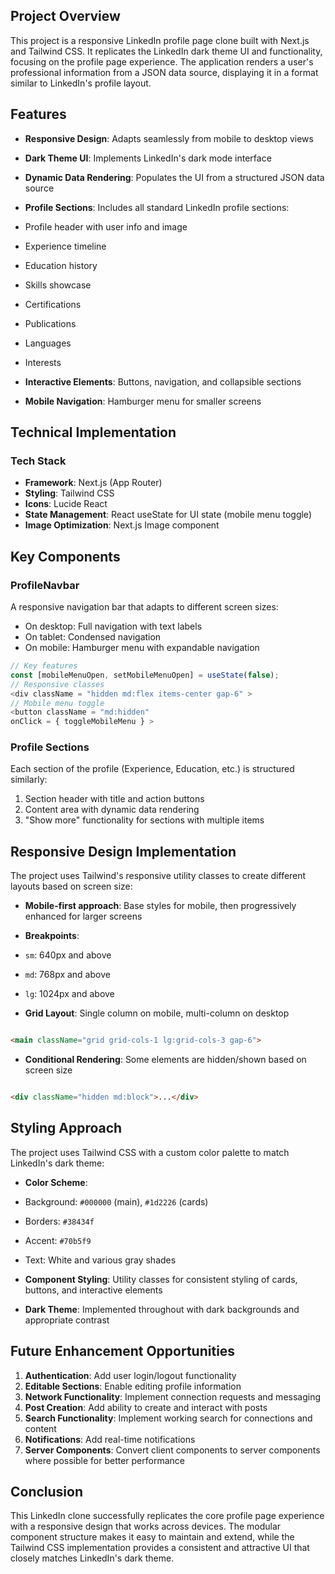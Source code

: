 ## Project Overview

This project is a responsive LinkedIn profile page clone built with Next.js and Tailwind CSS. It replicates the LinkedIn
dark theme UI and functionality, focusing on the profile page experience. The application renders a user's professional
information from a JSON data source, displaying it in a format similar to LinkedIn's profile layout.

## Features

- **Responsive Design**: Adapts seamlessly from mobile to desktop views
- **Dark Theme UI**: Implements LinkedIn's dark mode interface
- **Dynamic Data Rendering**: Populates the UI from a structured JSON data source
- **Profile Sections**: Includes all standard LinkedIn profile sections:

- Profile header with user info and image
- Experience timeline
- Education history
- Skills showcase
- Certifications
- Publications
- Languages
- Interests


- **Interactive Elements**: Buttons, navigation, and collapsible sections
- **Mobile Navigation**: Hamburger menu for smaller screens

## Technical Implementation

### Tech Stack

- **Framework**: Next.js (App Router)
- **Styling**: Tailwind CSS
- **Icons**: Lucide React
- **State Management**: React useState for UI state (mobile menu toggle)
- **Image Optimization**: Next.js Image component

## Key Components

### ProfileNavbar

A responsive navigation bar that adapts to different screen sizes:

- On desktop: Full navigation with text labels
- On tablet: Condensed navigation
- On mobile: Hamburger menu with expandable navigation

```typescript
// Key features
const [mobileMenuOpen, setMobileMenuOpen] = useState(false);
// Responsive classes
<div className = "hidden md:flex items-center gap-6" >
// Mobile menu toggle
<button className = "md:hidden"
onClick = { toggleMobileMenu } >
```

### Profile Sections

Each section of the profile (Experience, Education, etc.) is structured similarly:

1. Section header with title and action buttons
2. Content area with dynamic data rendering
3. "Show more" functionality for sections with multiple items

## Responsive Design Implementation

The project uses Tailwind's responsive utility classes to create different layouts based on screen size:

- **Mobile-first approach**: Base styles for mobile, then progressively enhanced for larger screens
- **Breakpoints**:

- `sm`: 640px and above
- `md`: 768px and above
- `lg`: 1024px and above


- **Grid Layout**: Single column on mobile, multi-column on desktop

```html

<main className="grid grid-cols-1 lg:grid-cols-3 gap-6">
```

- **Conditional Rendering**: Some elements are hidden/shown based on screen size

```html

<div className="hidden md:block">...</div>
```

## Styling Approach

The project uses Tailwind CSS with a custom color palette to match LinkedIn's dark theme:

- **Color Scheme**:

- Background: `#000000` (main), `#1d2226` (cards)
- Borders: `#38434f`
- Accent: `#70b5f9`
- Text: White and various gray shades


- **Component Styling**: Utility classes for consistent styling of cards, buttons, and interactive elements
- **Dark Theme**: Implemented throughout with dark backgrounds and appropriate contrast

## Future Enhancement Opportunities

1. **Authentication**: Add user login/logout functionality
2. **Editable Sections**: Enable editing profile information
3. **Network Functionality**: Implement connection requests and messaging
4. **Post Creation**: Add ability to create and interact with posts
5. **Search Functionality**: Implement working search for connections and content
6. **Notifications**: Add real-time notifications
7. **Server Components**: Convert client components to server components where possible for better performance

## Conclusion

This LinkedIn clone successfully replicates the core profile page experience with a responsive design that works across
devices. The modular component structure makes it easy to maintain and extend, while the Tailwind CSS implementation
provides a consistent and attractive UI that closely matches LinkedIn's dark theme.